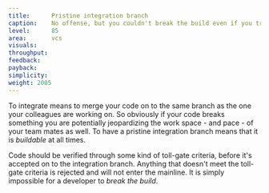 ```yaml
---
title:      Pristine integration branch
caption:    No offense, but you couldn't break the build even if you tried
level:      85
area:       vcs
visuals:    
throughput:
feedback:        
payback:   
simplicity:       
weight: 2005
---
```


To integrate means to merge your code on to the same branch as the one your colleagues are working on.  So obviously if your code breaks something you are potentially jeopardizing the work space - and pace - of your team mates as well. To have a pristine integration branch means that it is _buildable_ at all times.

Code should be verified through some kind of toll-gate criteria, before it's accepted on to the integration branch. 
Anything that doesn't meet the toll-gate criteria is rejected and will not enter the mainline. 
It is simply impossible for a developer to _break the build_.
